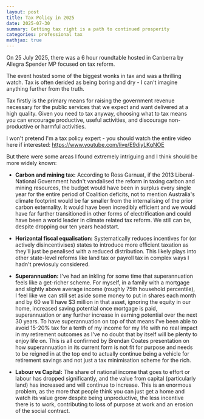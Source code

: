 ```yaml
---
layout: post
title: Tax Policy in 2025
date: 2025-07-30
summary: Getting tax right is a path to continued prosperity
categories: professional tax
mathjax: true
---
```


On 25 July 2025, there was a 6 hour roundtable hosted in Canberra by Allegra Spender MP focused on tax reform.

The event hosted some of the biggest wonks in tax and was a thrilling watch. Tax is often derided as being boring and dry - I can't imagine anything further from the truth.

Tax firstly is the primary means for raising the government revenue necessary for the public services that we expect and want delivered at a high quality. Given you need to tax anyway, choosing what to tax means you can encourage productive, useful activities, and discourage non-productive or harmful activities.

I won't pretend I'm a tax policy expert - you should watch the entire video here if interested: https://www.youtube.com/live/E9diyLKgNOE

But there were some areas I found extremely intriguing and I think should be more widely known:

- **Carbon and mining tax:** According to Ross Garnuat, if the 2013 Liberal-National Government hadn't vandalised the reform in taxing carbon and mining resources, the budget would have been in surplus every single year for the entire period of Coalition deficits, not to mention Australia's climate footprint would be far smaller from the internalising of the prior carbon externality. It would have been incredibly efficient and we would have far further transitioned in other forms of electrification and could have been a world leader in climate related tax reform. We still can be, despite dropping our ten years headstart.

- **Horizontal fiscal equalisation:** Systematically reduces incentives for (or actively disincentivises) states to introduce more efficient taxation as they'll just be penalised with a reduced distribution. This likely plays into other state-level reforms like land tax or payroll tax in complex ways I hadn't previosuly considered.

- **Superannuation:** I've had an inkling for some time that superannuation feels like a get-richer scheme. For myself, in a family with a mortgage and slightly above average income (roughly 75th household percentile), I feel like we can still set aside some money to put in shares each month and by 60 we'll have $3 million in that asset, ignoring the equity in our home, increased saving potential once mortgage is paid, superannuation or any further increase in earning potential over the next 30 years. To have superannuation on top of that means I've been able to avoid 15-20% tax for a tenth of my income for my life with no real impact in my retirement outcomes as I've no doubt that by itself will be plenty to enjoy life on. This is all confirmed by Brendan Coates presentation on how superannuation in its current form is not fit for purpose and needs to be reigned in at the top end to actually continue being a vehicle for retirement savings and not just a tax minimisation scheme for the rich.

- **Labour vs Capital:** The share of national income that goes to effort or labour has dropped significantly, and the value from capital (particularly land) has increased and will continue to increase. This is an enormous problem, as the more that people think you can just get a home and watch its value grow despite being unproductive, the less incentive there is to work, contributing to loss of purpose at work and an erosion of the social contract.